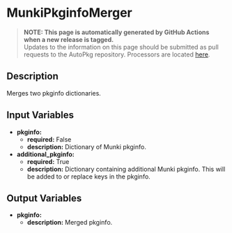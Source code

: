 # MunkiPkginfoMerger

> **NOTE: This page is automatically generated by GitHub Actions when a new release is tagged.**<br />Updates to the information on this page should be submitted as pull requests to the AutoPkg repository. Processors are located [here](https://github.com/autopkg/autopkg/tree/master/Code/autopkglib).
## Description
Merges two pkginfo dictionaries.

## Input Variables
- **pkginfo:**
    - **required:** False
    - **description:** Dictionary of Munki pkginfo.
- **additional\_pkginfo:**
    - **required:** True
    - **description:** Dictionary containing additional Munki pkginfo. This will be added to or replace keys in the pkginfo.

## Output Variables
- **pkginfo:**
    - **description:** Merged pkginfo.



